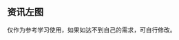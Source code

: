 ## 资讯左图

<demo-model url="/templatePage/article/demo1/demo1"></demo-model>
<template-download></template-download>

仅作为参考学习使用，如果如达不到自己的需求，可自行修改。


